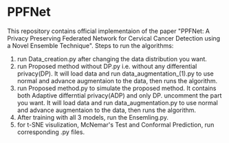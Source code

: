 # PPFNet
This repository contains official implementaion of the paper "PPFNet: A Privacy Preserving Federated Network for Cervical Cancer Detection using a Novel Ensemble Technique".
Steps to run the algorithms:
1) run Data_creation.py after changing the data distribution you want.
2) run Proposed method without DP.py i.e. without any differential privacy(DP). It will load data and run data_augmentation_(1).py to use normal and advance augmentaion to the data, then runs the algorithm.
3) run Proposed method.py to simulate the proposed method. It contains both Adaptive differntial privacy(ADP) and only DP. uncomment the part you want.  It will load data and run data_augmentation.py to use normal and advance augmentaion to the data, then runs the algorithm.
4) After training with all 3 models, run the Ensemling.py.
5) for t-SNE visulization, McNemar's Test and Conformal Prediction, run corresponding .py files. 
